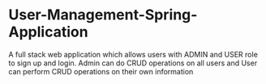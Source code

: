 # User-Management-Spring-Application
A full stack web application which allows users with ADMIN and USER role to sign up and login. Admin can do CRUD operations on all users and User can perform CRUD operations on their own information
